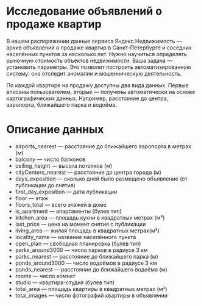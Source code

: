 # Исследование объявлений о продаже квартир
В нашем распоряжении данные сервиса Яндекс.Недвижимость — архив объявлений о продаже квартир в Санкт-Петербурге и соседних населённых пунктов за несколько лет. Нужно научиться определять рыночную стоимость объектов недвижимости. Ваша задача — установить параметры. Это позволит построить автоматизированную систему: она отследит аномалии и мошенническую деятельность.

По каждой квартире на продажу доступны два вида данных. Первые вписаны пользователем, вторые — получены автоматически на основе картографических данных. Например, расстояние до центра, аэропорта, ближайшего парка и водоёма.

# Описание данных
* airports_nearest — расстояние до ближайшего аэропорта в метрах (м)
* balcony — число балконов
* ceiling_height — высота потолков (м)
* cityCenters_nearest — расстояние до центра города (м)
* days_exposition — сколько дней было размещено объявление (от публикации до снятия)
* first_day_exposition — дата публикации
* floor — этаж
* floors_total — всего этажей в доме
* is_apartment — апартаменты (булев тип)
* kitchen_area — площадь кухни в квадратных метрах (м²)
* last_price — цена на момент снятия с публикации
* living_area — жилая площадь в квадратных метрах(м²)
* locality_name — название населённого пункта
* open_plan — свободная планировка (булев тип)
* parks_around3000 — число парков в радиусе 3 км
* parks_nearest — расстояние до ближайшего парка (м)
* ponds_around3000 — число водоёмов в радиусе 3 км
* ponds_nearest — расстояние до ближайшего водоёма (м)
* rooms — число комнат
* studio — квартира-студия (булев тип)
* total_area — площадь квартиры в квадратных метрах (м²)
* total_images — число фотографий квартиры в объявлении
